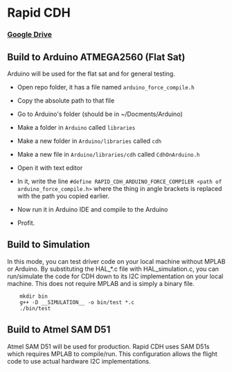 # Rapid CDH

### [Google Drive](https://drive.google.com/drive/folders/1UrGinDj2qladcFWh7qRNBbjipHgWgkza?usp=share_link)

## Build to Arduino ATMEGA2560 (Flat Sat)
Arduino will be used for the flat sat and for general testing. 
* Open repo folder, it has a file named `arduino_force_compile.h`
* Copy the absolute path to that file

* Go to Arduino's folder (should be in ~/Docments/Arduino)
* Make a folder in `Arduino` called `libraries`
* Make a new folder in `Arduino/libraries` called `cdh`
* Make a new file in `Arduino/libraries/cdh` called `CdhOnArduino.h`
* Open it with text editor
* In it, write the line `#define RAPID_CDH_ARDUINO_FORCE_COMPILER <path of arduino_force_compile.h>` where the thing in angle brackets is replaced with the path you copied earlier.
* Now run it in Arduino IDE and compile to the Arduino
* Profit.

## Build to Simulation
In this mode, you can test driver code on your local machine without MPLAB or Arduino. By substituting the HAL_*.c file with HAL_simulation.c, you can run/simulate the code for CDH down to its I2C implementation on your local machine. This does not require MPLAB and is simply a binary file.
```
    mkdir bin
    g++ -D __SIMULATION__ -o bin/test *.c
    ./bin/test
```

## Build to Atmel SAM D51
Atmel SAM D51 will be used for production. Rapid CDH uses SAM D51s which requires MPLAB to compile/run. This configuration allows the flight code to use actual hardware I2C implementations.

